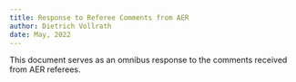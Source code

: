 ```yaml
---
title: Response to Referee Comments from AER
author: Dietrich Vollrath
date: May, 2022
---
```


This document serves as an omnibus response to the comments received from AER referees. 

